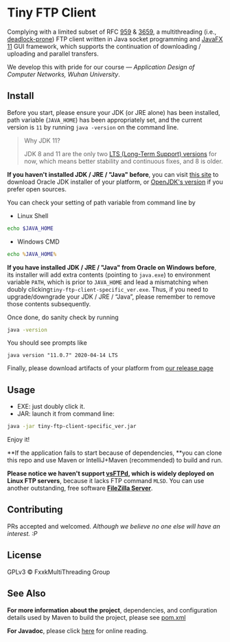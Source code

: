 # Tiny FTP Client

Complying with a limited subset of RFC [959](http://www.rfcreader.com/#rfc959) & [3659](http://www.rfcreader.com/#rfc3659), a multithreading (i.e., [deadlock-prone](https://github.com/samar1tan/tiny-ftp-client/issues/1)) FTP client written in Java socket programming and [JavaFX 11](https://openjfx.io/) GUI framework, which supports the continuation of downloading / uploading and parallel transfers.

We develop this with pride for our course — *Application Design of Computer Networks, Wuhan University*.

## Install

Before you start, please ensure your JDK (or JRE alone) has been installed, path variable (`JAVA_HOME`) has been appropriately set, and the current version is `11` by running `java -version` on the command line.

> Why JDK 11?
>
> JDK 8 and 11 are the only two [LTS (Long-Term Support) versions](https://en.wikipedia.org/wiki/Java_version_history) for now, which means better stability and continuous fixes, and 8 is older. 

**If you haven't installed JDK / JRE / "Java" before**, you can visit [this site](https://www.oracle.com/java/technologies/javase-jdk11-downloads.html) to download Oracle JDK installer of your platform, or [OpenJDK's version](https://jdk.java.net/java-se-ri/11) if you prefer open sources.

You can check your setting of path variable from command line by

- Linux Shell

```sh
echo $JAVA_HOME
```

- Windows CMD

```cmd
echo %JAVA_HOME%
```

**If you have installed JDK / JRE / "Java" from Oracle on Windows before**,  its installer will add extra contents (pointing to `java.exe`) to environment variable `PATH`, which is prior to `JAVA_HOME` and lead a mismatching when doubly clicking`tiny-ftp-client-specific_ver.exe`. Thus, if you need to upgrade/downgrade your JDK / JRE / “Java”, please remember to remove those contents subsequently.

Once done, do sanity check by running

```bash
java -version
```

You should see prompts like

```
java version "11.0.7" 2020-04-14 LTS
```

Finally, please download artifacts of your platform from [our release page](https://github.com/samar1tan/tiny-ftp-client/releases)

## Usage

- EXE: just doubly click it.
- JAR: launch it from command line:

```bash
java -jar tiny-ftp-client-specific_ver.jar
```

Enjoy it!

**If the application fails to start because of dependencies, **you can clone this repo and use Maven or IntelliJ+Maven (recommended) to build and run.

**Please notice we haven't support [vsFTPd](https://security.appspot.com/vsftpd.html), which is widely deployed on Linux FTP servers**, because it lacks FTP command `MLSD`. You can use another outstanding, free software **[FileZilla Server](https://filezilla-project.org/download.php?type=server)**.

## Contributing

PRs accepted and welcomed. *Although we believe no one else will have an interest. :P*

## License

GPLv3 © FxxkMultiThreading Group

## See Also

**For more information about the project**, dependencies, and configuration details used by Maven to build the project, please see [pom.xml](pom.xml)

**For Javadoc**, please click [here](https://samaritan.cn/javadoc/tiny-ftp-client/index.html) for online reading.
